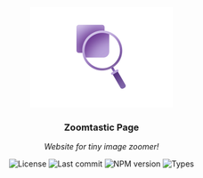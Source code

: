 <p align="center">
	<img src="https://raw.githubusercontent.com/Kirlovon/Zoomtastic/gh-pages/assets/logo.png" alt="Zoomtastic Logo" width="256">
</p>

<h3 align="center">Zoomtastic Page</h3>
<p align="center"><i>Website for tiny image zoomer!</i></p>

<p align="center">
	<img src="https://img.shields.io/github/license/Kirlovon/Zoomtastic.svg" alt="License">
	<img src="https://img.shields.io/github/last-commit/Kirlovon/Zoomtastic.svg" alt="Last commit">
	<img src="https://img.shields.io/npm/v/zoomtastic.svg" alt="NPM version">
	<img src="https://img.shields.io/npm/types/zoomtastic.svg" alt="Types">
</p>
